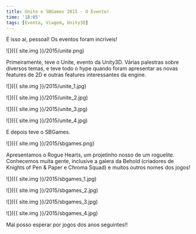 ```yaml
---
title: Unite e SBGames 2015 - O Evento!
time: '18:05'
tags: [Evento, Viagem, Unity3D]
---
```


É isso ai, pessoal! Os eventos foram incríveis!

![]({{ site.img }}/2015/unite.png)

Primeiramente, teve o Unite, evento da Unity3D. Várias palestras sobre diversos temas, e teve todo o hype quando foram apresentar as novas features de 2D e outras features interessantes da engine.

<!--more-->

![]({{ site.img }}/2015/unite_1.jpg)

![]({{ site.img }}/2015/unite_2.jpg)

![]({{ site.img }}/2015/unite_3.jpg)

![]({{ site.img }}/2015/unite_4.jpg)

E depois teve o SBGames.

![]({{ site.img }}/2015/sbgames.png)

Apresentamos o Rogue Hearts, um projetinho nosso de um roguelite. Conhecemos muita gente, inclusive a galera da Behold (criadores de Knights of Pen & Paper e Chroma Squad) e muitos outros nomes dos jogos!

![]({{ site.img }}/2015/sbgames_1.jpg)

![]({{ site.img }}/2015/sbgames_2.jpg)

![]({{ site.img }}/2015/sbgames_3.jpg)

![]({{ site.img }}/2015/sbgames_4.jpg)

Mal posso esperar por jogos dos anos seguintes!!
